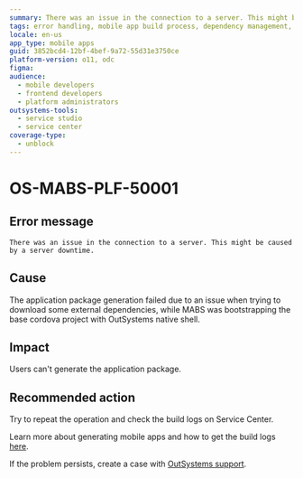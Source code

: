 ```yaml
---
summary: There was an issue in the connection to a server. This might be caused by a server downtime.
tags: error handling, mobile app build process, dependency management, server downtime
locale: en-us
app_type: mobile apps
guid: 3852bcd4-12bf-4bef-9a72-55d31e3750ce
platform-version: o11, odc
figma:
audience:
  - mobile developers
  - frontend developers
  - platform administrators
outsystems-tools:
  - service studio
  - service center
coverage-type:
  - unblock
---
```


# OS-MABS-PLF-50001

## Error message

`There was an issue in the connection to a server. This might be caused by a server downtime.`

## Cause

The application package generation failed due to an issue when trying to download some external dependencies, while MABS was bootstrapping the base cordova project with OutSystems native shell.

## Impact

Users can't generate the application package.

## Recommended action

Try to repeat the operation and check the build logs on Service Center.

Learn more about generating mobile apps and how to get the build logs [here](https://success.outsystems.com/Documentation/11/Delivering_Mobile_Apps/Generate_and_Distribute_Your_Mobile_App#download-mobile-app-build-logs).

If the problem persists, create a case with [OutSystems
support](https://www.outsystems.com/support/portal/open-support-case?ErrorCode=OS-MABS-PLF-50001).
